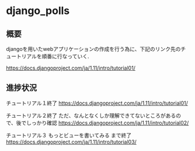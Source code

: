 # django_polls

## 概要

djangoを用いたwebアプリケーションの作成を行う為に、下記のリンク先のチュートリアルを順番に行なっていく.

https://docs.djangoproject.com/ja/1.11/intro/tutorial01/

## 進捗状況
チュートリアル１終了
https://docs.djangoproject.com/ja/1.11/intro/tutorial01/

チュートリアル２終了
ただ、なんとなくしか理解できてないところがあるので、後でしっかり確認
https://docs.djangoproject.com/ja/1.11/intro/tutorial02/ 

チュートリアル３
もっとビューを書いてみる
まで終了
https://docs.djangoproject.com/ja/1.11/intro/tutorial03/
